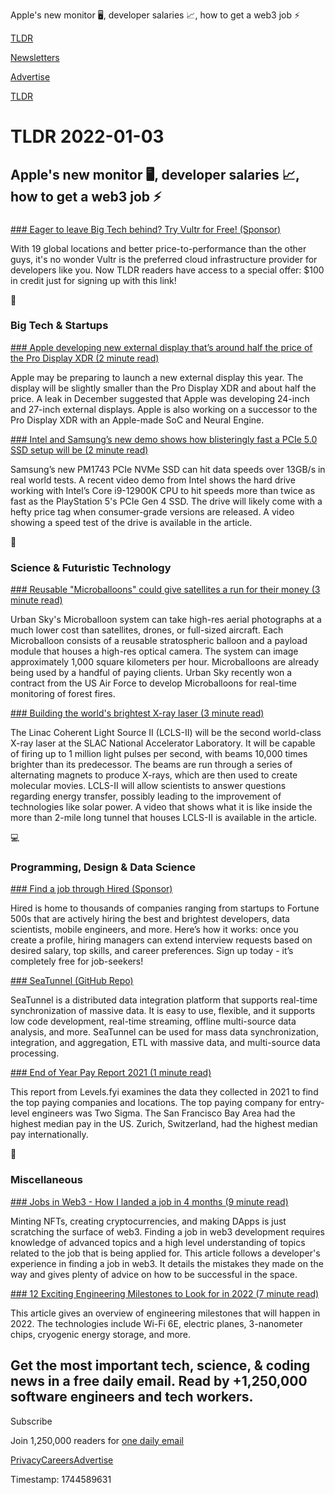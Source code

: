 Apple's new monitor 🖥️, developer salaries 📈, how to get a web3 job ⚡

[TLDR](/)

[Newsletters](/newsletters)

[Advertise](https://advertise.tldr.tech/)

[TLDR](/)

# TLDR 2022-01-03

## Apple's new monitor 🖥️, developer salaries 📈, how to get a web3 job ⚡

### 

[### Eager to leave Big Tech behind? Try Vultr for Free! (Sponsor)](https://vultr.com/promo/try100?utm_source=tldr&utm_medium=email&utm_campaign=q122)

With 19 global locations and better price-to-performance than the other guys, it's no wonder Vultr is the preferred cloud infrastructure provider for developers like you. Now TLDR readers have access to a special offer: $100 in credit just for signing up with this link!

📱

### Big Tech & Startups

[### Apple developing new external display that’s around half the price of the Pro Display XDR (2 minute read)](https://9to5mac.com/2022/01/02/gurman-apple-developing-cheaper-external-display-half-price-pro-display-xdr/?utm_source=tldrnewsletter)

Apple may be preparing to launch a new external display this year. The display will be slightly smaller than the Pro Display XDR and about half the price. A leak in December suggested that Apple was developing 24-inch and 27-inch external displays. Apple is also working on a successor to the Pro Display XDR with an Apple-made SoC and Neural Engine.

[### Intel and Samsung’s new demo shows how blisteringly fast a PCIe 5.0 SSD setup will be (2 minute read)](https://www.theverge.com/2021/12/30/22860374/intel-samsung-ces-2022-demo-pcie-5-0-ssd-setup-speed-test?utm_source=tldrnewsletter)

Samsung’s new PM1743 PCIe NVMe SSD can hit data speeds over 13GB/s in real world tests. A recent video demo from Intel shows the hard drive working with Intel’s Core i9-12900K CPU to hit speeds more than twice as fast as the PlayStation 5's PCIe Gen 4 SSD. The drive will likely come with a hefty price tag when consumer-grade versions are released. A video showing a speed test of the drive is available in the article.

🚀

### Science & Futuristic Technology

[### Reusable "Microballoons" could give satellites a run for their money (3 minute read)](https://newatlas.com/science/microballoons-reusable-stratospheric-balloons/?utm_source=tldrnewsletter)

Urban Sky's Microballoon system can take high-res aerial photographs at a much lower cost than satellites, drones, or full-sized aircraft. Each Microballoon consists of a reusable stratospheric balloon and a payload module that houses a high-res optical camera. The system can image approximately 1,000 square kilometers per hour. Microballoons are already being used by a handful of paying clients. Urban Sky recently won a contract from the US Air Force to develop Microballoons for real-time monitoring of forest fires.

[### Building the world's brightest X-ray laser (3 minute read)](https://www.cnet.com/news/building-the-worlds-brightest-x-ray-laser/?utm_source=tldrnewsletter)

The Linac Coherent Light Source II (LCLS-II) will be the second world-class X-ray laser at the SLAC National Accelerator Laboratory. It will be capable of firing up to 1 million light pulses per second, with beams 10,000 times brighter than its predecessor. The beams are run through a series of alternating magnets to produce X-rays, which are then used to create molecular movies. LCLS-II will allow scientists to answer questions regarding energy transfer, possibly leading to the improvement of technologies like solar power. A video that shows what it is like inside the more than 2-mile long tunnel that houses LCLS-II is available in the article.

💻

### Programming, Design & Data Science

[### Find a job through Hired (Sponsor)](https://hired.com/join/?utm_source=newsletter&utm_medium=sponsor&utm_campaign=(b2c)(l-all)(r-all)(tldrnewsletter)&utm_content=find-a-job)

Hired is home to thousands of companies ranging from startups to Fortune 500s that are actively hiring the best and brightest developers, data scientists, mobile engineers, and more. Here’s how it works: once you create a profile, hiring managers can extend interview requests based on desired salary, top skills, and career preferences. Sign up today - it’s completely free for job-seekers!

[### SeaTunnel (GitHub Repo)](https://github.com/apache/incubator-seatunnel?utm_source=tldrnewsletter)

SeaTunnel is a distributed data integration platform that supports real-time synchronization of massive data. It is easy to use, flexible, and it supports low code development, real-time streaming, offline multi-source data analysis, and more. SeaTunnel can be used for mass data synchronization, integration, and aggregation, ETL with massive data, and multi-source data processing.

[### End of Year Pay Report 2021 (1 minute read)](https://www.levels.fyi/2021/?utm_source=tldrnewsletter)

This report from Levels.fyi examines the data they collected in 2021 to find the top paying companies and locations. The top paying company for entry-level engineers was Two Sigma. The San Francisco Bay Area had the highest median pay in the US. Zurich, Switzerland, had the highest median pay internationally.

🎁

### Miscellaneous

[### Jobs in Web3 - How I landed a job in 4 months (9 minute read)](https://blog.kacieahmed.com/jobs-in-web3-how-i-landed-a-job-in-4-months?utm_source=tldrnewsletter)

Minting NFTs, creating cryptocurrencies, and making DApps is just scratching the surface of web3. Finding a job in web3 development requires knowledge of advanced topics and a high level understanding of topics related to the job that is being applied for. This article follows a developer's experience in finding a job in web3. It details the mistakes they made on the way and gives plenty of advice on how to be successful in the space.

[### 12 Exciting Engineering Milestones to Look for in 2022 (7 minute read)](https://spectrum.ieee.org/12-milestones-2022?utm_source=tldrnewsletter)

This article gives an overview of engineering milestones that will happen in 2022. The technologies include Wi-Fi 6E, electric planes, 3-nanometer chips, cryogenic energy storage, and more.

## Get the most important tech, science, & coding news in a free daily email. Read by +1,250,000 software engineers and tech workers.

Subscribe

Join 1,250,000 readers for [one daily email](/api/latest/tech)

[Privacy](/privacy)[Careers](https://jobs.ashbyhq.com/tldr.tech)[Advertise](/tech/advertise)

Timestamp: 1744589631